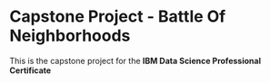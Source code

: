 # Capstone Project - Battle Of Neighborhoods

This is the capstone project for the **IBM Data Science Professional Certificate**

